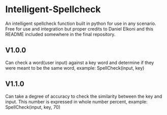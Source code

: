 # Intelligent-Spellcheck
An intelligent spellcheck function built in python for use in any scenario. Free for use and integration but proper credits to Daniel Elkoni and this README included somewhere in the final repository.
## V1.0.0
Can check a word(user input) against a key word and determine if they were meant to be the same word, example: SpellCheck(input, key)
## V1.1.0
Can take a degree of accuracy to check the similarity between the key and input. This number is expressed in whole number percent, example: SpellCheck(input, key, 70)

